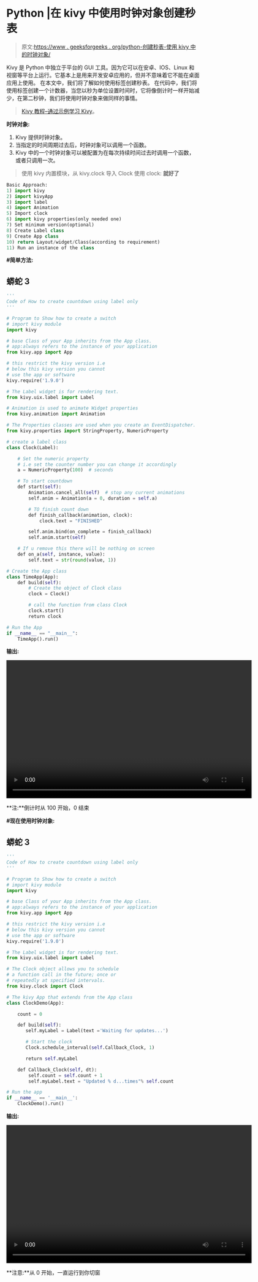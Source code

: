 # Python |在 kivy 中使用时钟对象创建秒表

> 原文:[https://www . geeksforgeeks . org/python-创建秒表-使用 kivy 中的时钟对象/](https://www.geeksforgeeks.org/python-create-a-stopwatch-using-clock-object-in-kivy/)

Kivy 是 Python 中独立于平台的 GUI 工具。因为它可以在安卓、IOS、Linux 和视窗等平台上运行。它基本上是用来开发安卓应用的，但并不意味着它不能在桌面应用上使用。
在本文中，我们将了解如何使用标签创建秒表。
在代码中，我们将使用标签创建一个计数器，当您以秒为单位设置时间时，它将像倒计时一样开始减少，在第二秒钟，我们将使用时钟对象来做同样的事情。

> [Kivy 教程–通过示例学习 Kivy](https://www.geeksforgeeks.org/kivy-tutorial/)。

**时钟对象:**

1.  Kivy 提供时钟对象。
2.  当指定的时间周期过去后，时钟对象可以调用一个函数。
3.  Kivy 中的一个时钟对象可以被配置为在每次持续时间过去时调用一个函数，或者只调用一次。

> 使用 kivy 内置模块，从 kivy.clock 导入 Clock 使用 clock:
> **就好了**

```py
Basic Approach:
1) import kivy
2) import kivyApp
3) import label
4) import Animation
5) Import clock
6) import kivy properties(only needed one)
7) Set minimum version(optional)
8) Create Label class
9) Create App class
10) return Layout/widget/Class(according to requirement)
11) Run an instance of the class
```

**#简单方法:**

## 蟒蛇 3

```py
'''
Code of How to create countdown using label only
'''

# Program to Show how to create a switch
# import kivy module   
import kivy 

# base Class of your App inherits from the App class.   
# app:always refers to the instance of your application  
from kivy.app import App

# this restrict the kivy version i.e 
# below this kivy version you cannot 
# use the app or software 
kivy.require('1.9.0')

# The Label widget is for rendering text.
from kivy.uix.label import Label

# Animation is used to animate Widget properties
from kivy.animation import Animation

# The Properties classes are used when you create an EventDispatcher.
from kivy.properties import StringProperty, NumericProperty

# create a label class
class Clock(Label):

    # Set the numeric property
    # i.e set the counter number you can change it accordingly
    a = NumericProperty(100)  # seconds

    # To start countdown
    def start(self):
        Animation.cancel_all(self)  # stop any current animations
        self.anim = Animation(a = 0, duration = self.a)

        # TO finish count down
        def finish_callback(animation, clock):
            clock.text = "FINISHED"

        self.anim.bind(on_complete = finish_callback)
        self.anim.start(self)

    # If u remove this there will be nothing on screen
    def on_a(self, instance, value):
        self.text = str(round(value, 1))

# Create the App class
class TimeApp(App):
    def build(self):
        # Create the object of Clock class
        clock = Clock()

        # call the function from class Clock
        clock.start()
        return clock

# Run the App
if __name__ == "__main__":
    TimeApp().run()
```

**输出:**

<video class="wp-video-shortcode" id="video-346953-1" width="640" height="360" preload="metadata" controls=""><source type="video/mp4" src="https://media.geeksforgeeks.org/wp-content/uploads/20210131141719/FreeOnlineScreenRecorderProject7.mp4?_=1">[https://media.geeksforgeeks.org/wp-content/uploads/20210131141719/FreeOnlineScreenRecorderProject7.mp4](https://media.geeksforgeeks.org/wp-content/uploads/20210131141719/FreeOnlineScreenRecorderProject7.mp4)</video>

**注:**倒计时从 100 开始，0 结束

**#现在使用时钟对象:**

## 蟒蛇 3

```py
'''
Code of How to create countdown using label only
'''

# Program to Show how to create a switch
# import kivy module   
import kivy 

# base Class of your App inherits from the App class.   
# app:always refers to the instance of your application  
from kivy.app import App

# this restrict the kivy version i.e 
# below this kivy version you cannot 
# use the app or software 
kivy.require('1.9.0')

# The Label widget is for rendering text.
from kivy.uix.label import Label

# The Clock object allows you to schedule
# a function call in the future; once or
# repeatedly at specified intervals.
from kivy.clock import Clock

# The kivy App that extends from the App class
class ClockDemo(App):

    count = 0

    def build(self):
       self.myLabel = Label(text ='Waiting for updates...')

       # Start the clock
       Clock.schedule_interval(self.Callback_Clock, 1)

       return self.myLabel

    def Callback_Clock(self, dt):
        self.count = self.count + 1
        self.myLabel.text = "Updated % d...times"% self.count

# Run the app
if __name__ == '__main__':
    ClockDemo().run()
```

**输出:**

<video class="wp-video-shortcode" id="video-346953-2" width="640" height="360" preload="metadata" controls=""><source type="video/mp4" src="https://media.geeksforgeeks.org/wp-content/uploads/20210131141721/FreeOnlineScreenRecorderProject8.mp4?_=2">[https://media.geeksforgeeks.org/wp-content/uploads/20210131141721/FreeOnlineScreenRecorderProject8.mp4](https://media.geeksforgeeks.org/wp-content/uploads/20210131141721/FreeOnlineScreenRecorderProject8.mp4)</video>

**注意:**从 0 开始，一直运行到你切窗